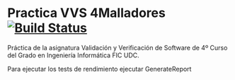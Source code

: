 # Practica VVS 4Malladores [![Build Status](https://travis-ci.org/Xokage/practica-vvs-4malladores.svg?branch=master)](https://travis-ci.org/Xokage/practica-vvs-4malladores)

Práctica de la asignatura Validación y Verificación de Software de 4º Curso del Grado en Ingeniería Informática FIC UDC.

Para ejecutar los tests de rendimiento ejecutar GenerateReport